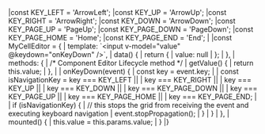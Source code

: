 <framework-specific-section frameworks="vue">
<snippet transform={false}>
|const KEY_LEFT = 'ArrowLeft';
|const KEY_UP = 'ArrowUp';
|const KEY_RIGHT = 'ArrowRight';
|const KEY_DOWN = 'ArrowDown';
|const KEY_PAGE_UP = 'PageUp';
|const KEY_PAGE_DOWN = 'PageDown';
|const KEY_PAGE_HOME = 'Home';
|const KEY_PAGE_END = 'End';
|
|const MyCellEditor = {
|    template: `&lt;input v-model="value" @keydown="onKeyDown" />`,
|    data() {
|        return {
|            value: null
|        };
|    },
|    methods: {
|        /* Component Editor Lifecycle method */
|        getValue() {
|            return this.value;
|        },
|        
|        onKeyDown(event) {
|           const key = event.key;
|
|           const isNavigationKey = key === KEY_LEFT ||
|               key === KEY_RIGHT ||
|               key === KEY_UP ||
|               key === KEY_DOWN ||
|               key === KEY_PAGE_DOWN ||
|               key === KEY_PAGE_UP ||
|               key === KEY_PAGE_HOME ||
|               key === KEY_PAGE_END;
|
|               if (isNavigationKey) {
|                   // this stops the grid from receiving the event and executing keyboard navigation
|                   event.stopPropagation();
|               }
|        }
|    },
|    mounted() {
|        this.value = this.params.value;
|    }
|}
</snippet>
</framework-specific-section>